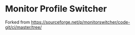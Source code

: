 # Monitor Profile Switcher

Forked from https://sourceforge.net/p/monitorswitcher/code-git/ci/master/tree/
